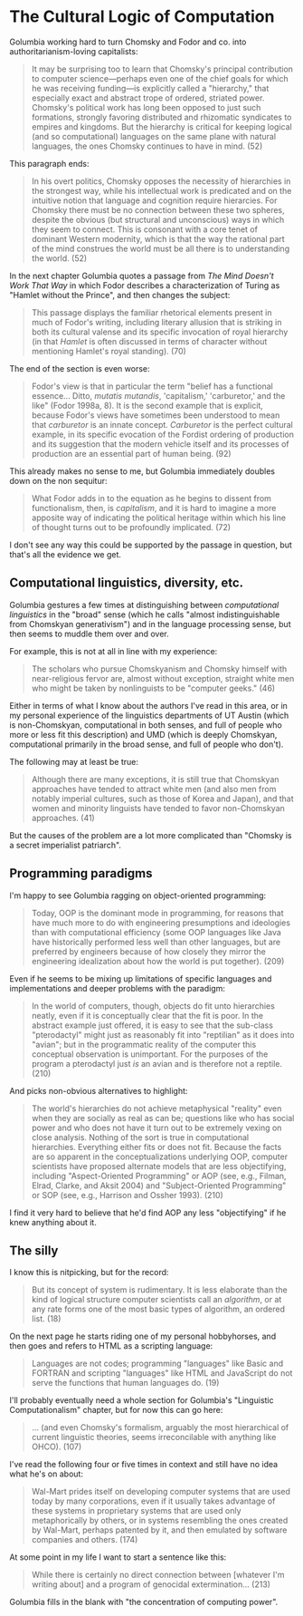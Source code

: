 The Cultural Logic of Computation
=================================

Golumbia working hard to turn Chomsky and Fodor and co. into
authoritarianism-loving capitalists:

> It may be surprising too to learn that Chomsky's principal contribution to
> computer science—perhaps even one of the chief goals for which he was
> receiving funding—is explicitly called a "hierarchy," that especially exact
> and abstract trope of ordered, striated power. Chomsky's political work has
> long been opposed to just such formations, strongly favoring distributed and
> rhizomatic syndicates to empires and kingdoms. But the hierarchy is critical
> for keeping logical (and so computational) languages on the same plane with
> natural languages, the ones Chomsky continues to have in mind. (52)

This paragraph ends:

> In his overt politics, Chomsky opposes the necessity of hierarchies in the
> strongest way, while his intellectual work is predicated and on the intuitive
> notion that language and cognition require hierarcies. For Chomsky there must
> be no connection between these two spheres, despite the obvious (but
> structural and unconscious) ways in which they seem to connect. This is
> consonant with a core tenet of dominant Western modernity, which is that the
> way the rational part of the mind construes the world must be all there is to
> understanding the world. (52)

In the next chapter Golumbia quotes a passage from _The Mind Doesn't Work That
Way_ in which Fodor describes a characterization of Turing as "Hamlet without
the Prince", and then changes the subject:

> This passage displays the familiar rhetorical elements present in much of
> Fodor's writing, including literary allusion that is striking in both its
> cultural valense and its specific invocation of royal hierarchy (in that
> _Hamlet_ is often discussed in terms of character without mentioning
> Hamlet's royal standing). (70)

The end of the section is even worse:

> Fodor's view is that in particular the term "belief has a functional
> essence... Ditto, _mutatis mutandis_, 'capitalism,' 'carburetor,' and the
> like" (Fodor 1998a, 8). It is the second example that is explicit, because
> Fodor's views have sometimes been understood to mean that _carburetor_ is an
> innate concept. _Carburetor_ is the perfect cultural example, in its
> specific evocation of the Fordist ordering of production and its suggestion
> that the modern vehicle itself and its processes of production are an
> essential part of human being. (92)

This already makes no sense to me, but Golumbia immediately doubles down on
the non sequitur:

> What Fodor adds in to the equation as he begins to dissent from
> functionalism, then, is _capitalism_, and it is hard to imagine a more
> apposite way of indicating the political heritage within which his line of
> thought turns out to be profoundly implicated. (72)

I don't see any way this could be supported by the passage in question, but
that's all the evidence we get.

Computational linguistics, diversity, etc.
------------------------------------------

Golumbia gestures a few times at distinguishing between _computational
linguistics_ in the "broad" sense (which he calls "almost indistinguishable
from Chomskyan generativism") and in the language processing sense, but then
seems to muddle them over and over.

For example, this is not at all in line with my experience:

> The scholars who pursue Chomskyanism and Chomsky himself with near-religious
> fervor are, almost without exception, straight white men who might be taken
> by nonlinguists to be "computer geeks." (46)

Either in terms of what I know about the authors I've read in this area, or in
my personal experience of the linguistics departments of UT Austin (which is
non-Chomskyan, computational in both senses, and full of people who more or
less fit this description) and UMD (which is deeply Chomskyan, computational
primarily in the broad sense, and full of people who don't).

The following may at least be true:

> Although there are many exceptions, it is still true that Chomskyan
> approaches have tended to attract white men (and also men from notably
> imperial cultures, such as those of Korea and Japan), and that women and
> minority linguists have tended to favor non-Chomskyan approaches. (41)

But the causes of the problem are a lot more complicated than "Chomsky is a
secret imperialist patriarch".

Programming paradigms
---------------------

I'm happy to see Golumbia ragging on object-oriented programming:

> Today, OOP is the dominant mode in programming, for reasons that have much
> more to do with engineering presumptions and ideologies than with
> computational efficiency (some OOP languages like Java have historically
> performed less well than other languages, but are preferred by engineers
> because of how closely they mirror the engineering idealization about how
> the world is put together). (209)

Even if he seems to be mixing up limitations of specific languages and
implementations and deeper problems with the paradigm:

> In the world of computers, though, objects do fit unto hierarchies neatly,
> even if it is conceptually clear that the fit is poor. In the abstract
> example just offered, it is easy to see that the sub-class "pterodactyl"
> might just as reasonably fit into "reptilian" as it does into "avian"; but
> in the programmatic reality of the computer this conceptual observation is
> unimportant. For the purposes of the program a pterodactyl just _is_ an
> avian and is therefore not a reptile. (210)

And picks non-obvious alternatives to highlight:

> The world's hierarchies do not achieve metaphysical "reality" even when they
> are socially as real as can be; questions like who has social power and who
> does not have it turn out to be extremely vexing on close analysis. Nothing
> of the sort is true in computational hierarchies. Everything either fits or
> does not fit. Because the facts are so apparent in the conceptualizations
> underlying OOP, computer scientists have proposed alternate models that are
> less objectifying, including "Aspect-Oriented Programming" or AOP (see,
> e.g., Filman, Elrad, Clarke, and Aksit 2004) and "Subject-Oriented
> Programming" or SOP (see, e.g., Harrison and Ossher 1993). (210)

I find it very hard to believe that he'd find AOP any less "objectifying" if
he knew anything about it.

The silly
---------

I know this is nitpicking, but for the record:

> But its concept of system is rudimentary. It is less elaborate than the kind
> of logical structure computer scientists call an _algorithm_, or at any rate
> forms one of the most basic types of algorithm, an ordered list. (18)

On the next page he starts riding one of my personal hobbyhorses, and then
goes and refers to HTML as a scripting language:

> Languages are not codes; programming "languages" like Basic and FORTRAN and
> scripting "languages" like HTML and JavaScript do not serve the functions
> that human languages do. (19)

I'll probably eventually need a whole section for Golumbia's "Linguistic
Computationalism" chapter, but for now this can go here:

> ... (and even Chomsky's formalism, arguably the most hierarchical of current
> linguistic theories, seems irreconcilable with anything like OHCO). (107)

I've read the following four or five times in context and still have no idea
what he's on about:

> Wal-Mart prides itself on developing computer systems that are used today by
> many corporations, even if it usually takes advantage of these systems in
> proprietary systems that are used only metaphorically by others, or in
> systems resembling the ones created by Wal-Mart, perhaps patented by it, and
> then emulated by software companies and others. (174)

At some point in my life I want to start a sentence like this:

> While there is certainly no direct connection between [whatever I'm writing
> about] and a program of genocidal extermination... (213)

Golumbia fills in the blank with "the concentration of computing power".

